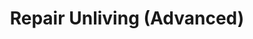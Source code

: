 ---
title: "Repair Unliving (Advanced)"
canonical: "skill/repair-unliving-advanced"
lists:
    - vampire-loresheet
tier: 2
requirements: ["Repair Unliving Spell"]
---